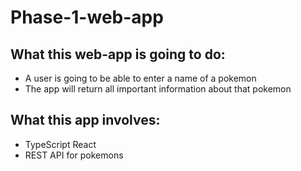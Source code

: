 # Phase-1-web-app

## What this web-app is going to do: 
-  A user is going to be able to enter a name of a pokemon
- The app will return all important information about that pokemon

## What this app involves:
- TypeScript React
- REST API for pokemons